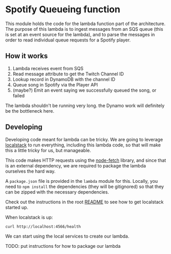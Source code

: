 Spotify Queueing function
=========================

This module holds the code for the lambda function part of the architecture. The 
purpose of this lambda is to ingest messages from an SQS queue 
(this is set at an event source for the lambda), and to parse the messages in order 
to read individual queue requests for a Spotify player.

## How it works
1. Lambda receives event from SQS
2. Read message attribute to get the Twitch Channel ID
3. Lookup record in DynamoDB with the channel ID
4. Queue song in Spotify via the Player API
5. (maybe?) Emit an event saying we successfully queued the song, or failed

The lambda shouldn't be running very long. the Dynamo work will definitely be the 
bottleneck here. 

## Developing
Developing code meant for lambda can be tricky. We are going to leverage 
[localstack](https://github.com/localstack/localstack) to run everything, including
this lambda code, so that will make this a little tricky for us, but manageable. 

This code makes HTTP requests using the 
[node-fetch](https://github.com/node-fetch/node-fetch) library, and since that is
an external dependency, we are required to package the lambda ourselves the hard way.

A `package.json` file is provided in the `lambda` module for this. Locally, you need to
`npm install` the dependencies (they will be gitignored) so that they can be zipped 
with the necessary dependencies. 

Check out the instructions in the root [README](../README.md) to see how to get 
localstack started up.

When localstack is up:
```bash
curl http://localhost:4566/health
```
We can start using the local services to create our lambda.

TODO: put instructions for how to package our lambda
